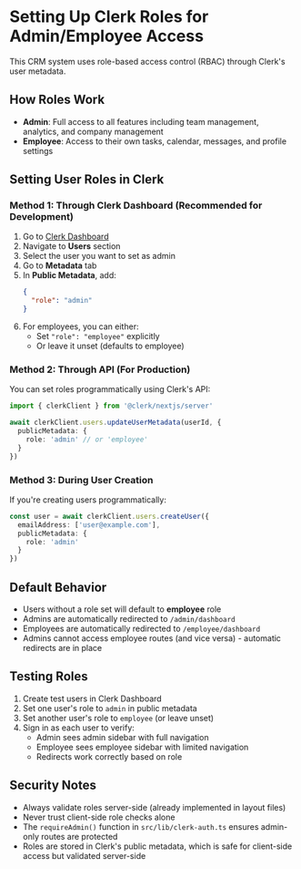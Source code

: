 # Setting Up Clerk Roles for Admin/Employee Access

This CRM system uses role-based access control (RBAC) through Clerk's user metadata.

## How Roles Work

- **Admin**: Full access to all features including team management, analytics, and company management
- **Employee**: Access to their own tasks, calendar, messages, and profile settings

## Setting User Roles in Clerk

### Method 1: Through Clerk Dashboard (Recommended for Development)

1. Go to [Clerk Dashboard](https://dashboard.clerk.com/)
2. Navigate to **Users** section
3. Select the user you want to set as admin
4. Go to **Metadata** tab
5. In **Public Metadata**, add:
   ```json
   {
     "role": "admin"
   }
   ```
6. For employees, you can either:
   - Set `"role": "employee"` explicitly
   - Or leave it unset (defaults to employee)

### Method 2: Through API (For Production)

You can set roles programmatically using Clerk's API:

```typescript
import { clerkClient } from '@clerk/nextjs/server'

await clerkClient.users.updateUserMetadata(userId, {
  publicMetadata: {
    role: 'admin' // or 'employee'
  }
})
```

### Method 3: During User Creation

If you're creating users programmatically:

```typescript
const user = await clerkClient.users.createUser({
  emailAddress: ['user@example.com'],
  publicMetadata: {
    role: 'admin'
  }
})
```

## Default Behavior

- Users without a role set will default to **employee** role
- Admins are automatically redirected to `/admin/dashboard`
- Employees are automatically redirected to `/employee/dashboard`
- Admins cannot access employee routes (and vice versa) - automatic redirects are in place

## Testing Roles

1. Create test users in Clerk Dashboard
2. Set one user's role to `admin` in public metadata
3. Set another user's role to `employee` (or leave unset)
4. Sign in as each user to verify:
   - Admin sees admin sidebar with full navigation
   - Employee sees employee sidebar with limited navigation
   - Redirects work correctly based on role

## Security Notes

- Always validate roles server-side (already implemented in layout files)
- Never trust client-side role checks alone
- The `requireAdmin()` function in `src/lib/clerk-auth.ts` ensures admin-only routes are protected
- Roles are stored in Clerk's public metadata, which is safe for client-side access but validated server-side

